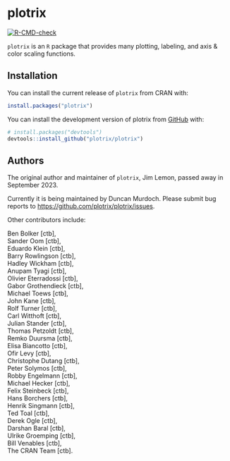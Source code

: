 
<!-- README.md is generated from README.Rmd. Please edit that file -->

# plotrix

<!-- badges: start -->

[![R-CMD-check](https://github.com/plotrix/plotrix/actions/workflows/R-CMD-check.yaml/badge.svg)](https://github.com/plotrix/plotrix/actions/workflows/R-CMD-check.yaml)
<!-- badges: end -->

`plotrix` is an `R` package that provides many plotting, labeling, and
axis & color scaling functions.

## Installation

You can install the current release of `plotrix` from CRAN with:

``` r
install.packages("plotrix")
```

You can install the development version of plotrix from
[GitHub](https://github.com/) with:

``` r
# install.packages("devtools")
devtools::install_github("plotrix/plotrix")
```

## Authors

The original author and maintainer of `plotrix`, Jim Lemon, passed away
in September 2023.

Currently it is being maintained by Duncan Murdoch. Please submit bug
reports to <https://github.com/plotrix/plotrix/issues>.

Other contributors include:

Ben Bolker \[ctb\],  
Sander Oom \[ctb\],  
Eduardo Klein \[ctb\],  
Barry Rowlingson \[ctb\],  
Hadley Wickham \[ctb\],  
Anupam Tyagi \[ctb\],  
Olivier Eterradossi \[ctb\],  
Gabor Grothendieck \[ctb\],  
Michael Toews \[ctb\],  
John Kane \[ctb\],  
Rolf Turner \[ctb\],  
Carl Witthoft \[ctb\],  
Julian Stander \[ctb\],  
Thomas Petzoldt \[ctb\],  
Remko Duursma \[ctb\],  
Elisa Biancotto \[ctb\],  
Ofir Levy \[ctb\],  
Christophe Dutang \[ctb\],  
Peter Solymos \[ctb\],  
Robby Engelmann \[ctb\],  
Michael Hecker \[ctb\],  
Felix Steinbeck \[ctb\],  
Hans Borchers \[ctb\],  
Henrik Singmann \[ctb\],  
Ted Toal \[ctb\],  
Derek Ogle \[ctb\],  
Darshan Baral \[ctb\],  
Ulrike Groemping \[ctb\],  
Bill Venables \[ctb\],  
The CRAN Team \[ctb\].
